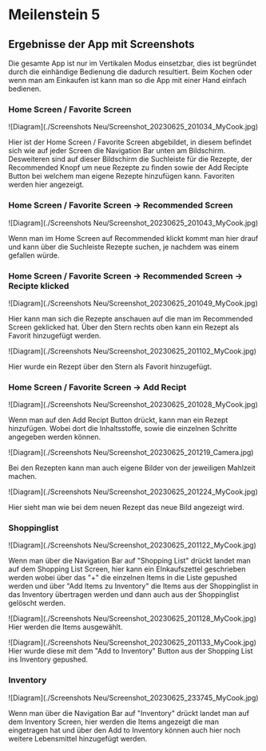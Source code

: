 # Meilenstein 5

## Ergebnisse der App mit Screenshots
Die gesamte App ist nur im Vertikalen Modus einsetzbar, dies ist begründet durch die einhändige Bedienung die dadurch resultiert. Beim Kochen oder wenn man am Einkaufen ist kann man so die App mit einer Hand einfach bedienen.


### Home Screen / Favorite Screen
![Diagram](./Screenshots Neu/Screenshot_20230625_201034_MyCook.jpg)

Hier ist der Home Screen / Favorite Screen abgebildet, in diesem befindet sich wie auf jeder Screen die Navigation Bar unten am Bildschirm. Desweiteren sind auf dieser Bildschirm die Suchleiste für die Rezepte, der Recommended Knopf um neue Rezepte zu finden sowie der Add Recipte Button bei welchem man eigene Rezepte hinzufügen kann. Favoriten werden hier angezeigt. 

### Home Screen / Favorite Screen -> Recommended Screen
![Diagram](./Screenshots Neu/Screenshot_20230625_201043_MyCook.jpg)

Wenn man im Home Screen auf Recommended klickt kommt man hier drauf und kann über die Suchleiste Rezepte suchen, je nachdem was einem gefallen würde. 

### Home Screen / Favorite Screen -> Recommended Screen -> Recipte klicked
![Diagram](./Screenshots Neu/Screenshot_20230625_201049_MyCook.jpg)

Hier kann man sich die Rezepte anschauen auf die man im Recommended Screen geklicked hat. Über den Stern rechts oben kann ein Rezept als Favorit hinzugefügt werden.

![Diagram](./Screenshots Neu/Screenshot_20230625_201102_MyCook.jpg)

Hier wurde ein Rezept über den Stern als Favorit hinzugefügt.

### Home Screen / Favorite Screen -> Add Recipt
![Diagram](./Screenshots Neu/Screenshot_20230625_201028_MyCook.jpg)

Wenn man auf den Add Recipt Button drückt, kann man ein Rezept hinzufügen. Wobei dort die Inhaltsstoffe, sowie die einzelnen Schritte angegeben werden können.

![Diagram](./Screenshots Neu/Screenshot_20230625_201219_Camera.jpg)

Bei den Rezepten kann man auch eigene Bilder von der jeweiligen Mahlzeit machen.

![Diagram](./Screenshots Neu/Screenshot_20230625_201224_MyCook.jpg)

Hier sieht man wie bei dem neuen Rezept das neue Bild angezeigt wird.

### Shoppinglist 
![Diagram](./Screenshots Neu/Screenshot_20230625_201122_MyCook.jpg)

Wenn man über die Navigation Bar auf "Shopping List" drückt landet man auf dem Shopping List Screen, hier kann ein EInkaufszettel geschrieben werden wobei über das "+" die einzelnen Items in die Liste gepushed werden und über "Add Items zu Inventory" die Items aus der Shoppinglist in das Inventory übertragen werden und dann auch aus der Shoppinglist gelöscht werden.

![Diagram](./Screenshots Neu/Screenshot_20230625_201128_MyCook.jpg)
Hier werden die Items ausgewählt.

![Diagram](./Screenshots Neu/Screenshot_20230625_201133_MyCook.jpg)
Hier wurde diese mit dem "Add to Inventory" Button aus der Shopping List ins Inventory gepushed.

### Inventory 
![Diagram](./Screenshots Neu/Screenshot_20230625_233745_MyCook.jpg)

Wenn man über die Navigation Bar auf "Inventory" drückt landet man auf dem Inventory Screen, hier werden die Items angezeigt die man eingetragen hat und über den Add to Inventory können auch hier noch weitere Lebensmittel hinzugefügt werden.
